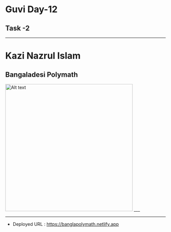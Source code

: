 # Guvi Day-12  

## Task -2 

***
# Kazi Nazrul Islam

## Bangaladesi Polymath
<img src="https://i.pinimg.com/564x/dd/2c/54/dd2c54b9e2675b04b9b766d955385359.jpg" alt="Alt text" width="400" height="400">
___

---
-  Deployed URL : https://banglapolymath.netlify.app


